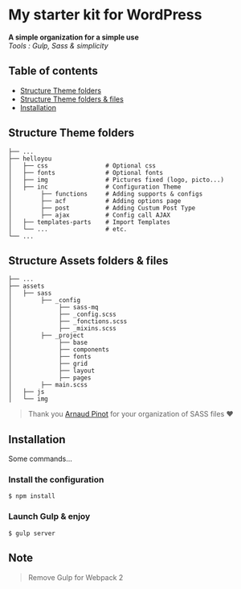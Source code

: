 # My starter kit for WordPress
**A simple organization for a simple use**  
*Tools : Gulp, Sass & simplicity*

## Table of contents
  - [Structure Theme folders](#structure-theme-folders)
  - [Structure Theme folders & files](#structure-assets-folders--folder)
  - [Installation](#installation)


## Structure Theme folders
```
├── ...
├── helloyou
│   ├── css                # Optional css
│   ├── fonts              # Optional fonts
│   ├── img                # Pictures fixed (logo, picto...)
│   ├── inc                # Configuration Theme
│        ├── functions     # Adding supports & configs 
│        ├── acf           # Adding options page
│        ├── post          # Adding Custum Post Type
│        ├── ajax          # Config call AJAX
│   ├── templates-parts    # Import Templates
│   └── ...                # etc.
└── ...
```

## Structure Assets folders & files
```
├── ...
├── assets
│   ├── sass
│        ├── _config
│             ├── sass-mq
│             ├── _config.scss
│             ├── _fonctions.scss
│             ├── _mixins.scss
│        ├── _project
│             ├── base
│             ├── components
│             ├── fonts
│             ├── grid
│             ├── layout
│             ├── pages
│        ├── main.scss
│   ├── js
│   └── img
```

> Thank you [Arnaud Pinot](https://github.com/arnvvd) for your organization of SASS files ❤ 

## Installation 
Some commands...

### Install the configuration
`$ npm install`

### Launch Gulp & enjoy
`$ gulp server`

## Note  
> Remove Gulp for Webpack 2


